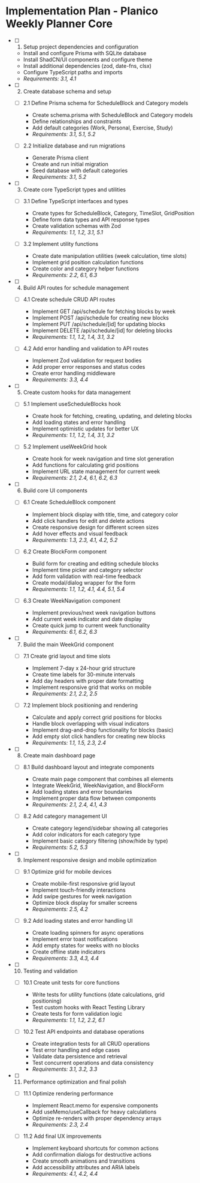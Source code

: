 # Implementation Plan - Planico Weekly Planner Core

- [ ] 1. Setup project dependencies and configuration
  - Install and configure Prisma with SQLite database
  - Install ShadCN/UI components and configure theme
  - Install additional dependencies (zod, date-fns, clsx)
  - Configure TypeScript paths and imports
  - _Requirements: 3.1, 4.1_

- [ ] 2. Create database schema and setup
  - [ ] 2.1 Define Prisma schema for ScheduleBlock and Category models
    - Create schema.prisma with ScheduleBlock and Category models
    - Define relationships and constraints
    - Add default categories (Work, Personal, Exercise, Study)
    - _Requirements: 3.1, 5.1, 5.2_

  - [ ] 2.2 Initialize database and run migrations
    - Generate Prisma client
    - Create and run initial migration
    - Seed database with default categories
    - _Requirements: 3.1, 5.2_

- [ ] 3. Create core TypeScript types and utilities
  - [ ] 3.1 Define TypeScript interfaces and types
    - Create types for ScheduleBlock, Category, TimeSlot, GridPosition
    - Define form data types and API response types
    - Create validation schemas with Zod
    - _Requirements: 1.1, 1.2, 3.1, 5.1_

  - [ ] 3.2 Implement utility functions
    - Create date manipulation utilities (week calculation, time slots)
    - Implement grid position calculation functions
    - Create color and category helper functions
    - _Requirements: 2.2, 6.1, 6.3_

- [ ] 4. Build API routes for schedule management
  - [ ] 4.1 Create schedule CRUD API routes
    - Implement GET /api/schedule for fetching blocks by week
    - Implement POST /api/schedule for creating new blocks
    - Implement PUT /api/schedule/[id] for updating blocks
    - Implement DELETE /api/schedule/[id] for deleting blocks
    - _Requirements: 1.1, 1.2, 1.4, 3.1, 3.2_

  - [ ] 4.2 Add error handling and validation to API routes
    - Implement Zod validation for request bodies
    - Add proper error responses and status codes
    - Create error handling middleware
    - _Requirements: 3.3, 4.4_

- [ ] 5. Create custom hooks for data management
  - [ ] 5.1 Implement useScheduleBlocks hook
    - Create hook for fetching, creating, updating, and deleting blocks
    - Add loading states and error handling
    - Implement optimistic updates for better UX
    - _Requirements: 1.1, 1.2, 1.4, 3.1, 3.2_

  - [ ] 5.2 Implement useWeekGrid hook
    - Create hook for week navigation and time slot generation
    - Add functions for calculating grid positions
    - Implement URL state management for current week
    - _Requirements: 2.1, 2.4, 6.1, 6.2, 6.3_

- [ ] 6. Build core UI components
  - [ ] 6.1 Create ScheduleBlock component
    - Implement block display with title, time, and category color
    - Add click handlers for edit and delete actions
    - Create responsive design for different screen sizes
    - Add hover effects and visual feedback
    - _Requirements: 1.3, 2.3, 4.1, 4.2, 5.2_

  - [ ] 6.2 Create BlockForm component
    - Build form for creating and editing schedule blocks
    - Implement time picker and category selector
    - Add form validation with real-time feedback
    - Create modal/dialog wrapper for the form
    - _Requirements: 1.1, 1.2, 4.1, 4.4, 5.1, 5.4_

  - [ ] 6.3 Create WeekNavigation component
    - Implement previous/next week navigation buttons
    - Add current week indicator and date display
    - Create quick jump to current week functionality
    - _Requirements: 6.1, 6.2, 6.3_

- [ ] 7. Build the main WeekGrid component
  - [ ] 7.1 Create grid layout and time slots
    - Implement 7-day x 24-hour grid structure
    - Create time labels for 30-minute intervals
    - Add day headers with proper date formatting
    - Implement responsive grid that works on mobile
    - _Requirements: 2.1, 2.2, 2.5_

  - [ ] 7.2 Implement block positioning and rendering
    - Calculate and apply correct grid positions for blocks
    - Handle block overlapping with visual indicators
    - Implement drag-and-drop functionality for blocks (basic)
    - Add empty slot click handlers for creating new blocks
    - _Requirements: 1.1, 1.5, 2.3, 2.4_

- [ ] 8. Create main dashboard page
  - [ ] 8.1 Build dashboard layout and integrate components
    - Create main page component that combines all elements
    - Integrate WeekGrid, WeekNavigation, and BlockForm
    - Add loading states and error boundaries
    - Implement proper data flow between components
    - _Requirements: 2.1, 2.4, 4.1, 4.3_

  - [ ] 8.2 Add category management UI
    - Create category legend/sidebar showing all categories
    - Add color indicators for each category type
    - Implement basic category filtering (show/hide by type)
    - _Requirements: 5.2, 5.3_

- [ ] 9. Implement responsive design and mobile optimization
  - [ ] 9.1 Optimize grid for mobile devices
    - Create mobile-first responsive grid layout
    - Implement touch-friendly interactions
    - Add swipe gestures for week navigation
    - Optimize block display for smaller screens
    - _Requirements: 2.5, 4.2_

  - [ ] 9.2 Add loading states and error handling UI
    - Create loading spinners for async operations
    - Implement error toast notifications
    - Add empty states for weeks with no blocks
    - Create offline state indicators
    - _Requirements: 3.3, 4.3, 4.4_

- [ ] 10. Testing and validation
  - [ ] 10.1 Create unit tests for core functions
    - Write tests for utility functions (date calculations, grid positioning)
    - Test custom hooks with React Testing Library
    - Create tests for form validation logic
    - _Requirements: 1.1, 1.2, 2.2, 6.1_

  - [ ] 10.2 Test API endpoints and database operations
    - Create integration tests for all CRUD operations
    - Test error handling and edge cases
    - Validate data persistence and retrieval
    - Test concurrent operations and data consistency
    - _Requirements: 3.1, 3.2, 3.3_

- [ ] 11. Performance optimization and final polish
  - [ ] 11.1 Optimize rendering performance
    - Implement React.memo for expensive components
    - Add useMemo/useCallback for heavy calculations
    - Optimize re-renders with proper dependency arrays
    - _Requirements: 2.3, 2.4_

  - [ ] 11.2 Add final UX improvements
    - Implement keyboard shortcuts for common actions
    - Add confirmation dialogs for destructive actions
    - Create smooth animations and transitions
    - Add accessibility attributes and ARIA labels
    - _Requirements: 4.1, 4.2, 4.4_